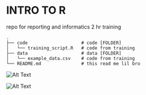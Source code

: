# INTRO TO R

repo for reporting and informatics 2 hr training

```         
.
├── code                    # code [FOLDER]
│   └── training_script.R   # code from training
├── data                    # data [FOLDER]
│   └── example_data.csv    # code from training
└── README.md               # this read me lil bro
```

![Alt Text](https://miro.medium.com/v2/resize:fit:1194/1*zQ-lvV3oWQla9KuYHi_1sg.png)

![Alt Text](https://i.giphy.com/media/v1.Y2lkPTc5MGI3NjExMXp6ZG9uNWVpb3dzNGxsZDBzOWdtbmhkdmxvc3U0M3ZybWJxNXdlcSZlcD12MV9pbnRlcm5hbF9naWZfYnlfaWQmY3Q9Zw/lKZEeXJGhU1d6/giphy.gif)
